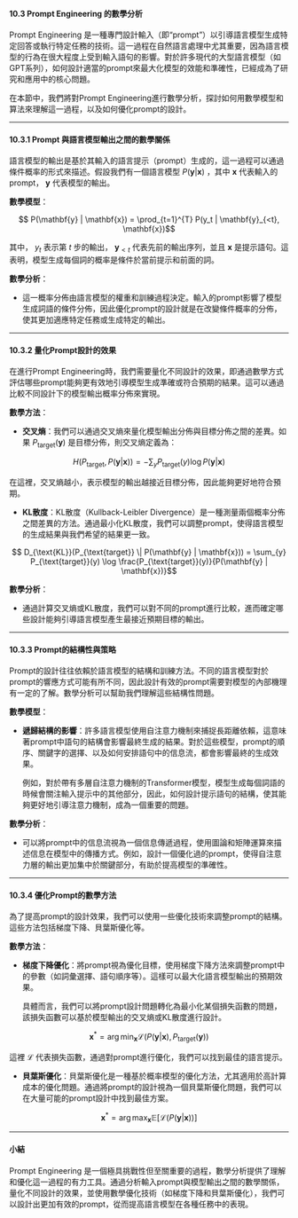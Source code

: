 #### **10.3 Prompt Engineering 的數學分析**

Prompt Engineering 是一種專門設計輸入（即“prompt”）以引導語言模型生成特定回答或執行特定任務的技術。這一過程在自然語言處理中尤其重要，因為語言模型的行為在很大程度上受到輸入語句的影響。對於許多現代的大型語言模型（如GPT系列），如何設計適當的prompt來最大化模型的效能和準確性，已經成為了研究和應用中的核心問題。

在本節中，我們將對Prompt Engineering進行數學分析，探討如何用數學模型和算法來理解這一過程，以及如何優化prompt的設計。

---

#### **10.3.1 Prompt 與語言模型輸出之間的數學關係**

語言模型的輸出是基於其輸入的語言提示（prompt）生成的，這一過程可以通過條件概率的形式來描述。假設我們有一個語言模型  $P(\mathbf{y}|\mathbf{x})$ ，其中  $\mathbf{x}$  代表輸入的prompt， $\mathbf{y}$  代表模型的輸出。

**數學模型**：

$$ P(\mathbf{y} | \mathbf{x}) = \prod_{t=1}^{T} P(y_t | \mathbf{y}_{<t}, \mathbf{x})$$


其中， $y_t$  表示第  $t$  步的輸出， $\mathbf{y}_{<t}$  代表先前的輸出序列，並且  $\mathbf{x}$  是提示語句。這表明，模型生成每個詞的概率是條件於當前提示和前面的詞。

**數學分析**：
- 這一概率分佈由語言模型的權重和訓練過程決定。輸入的prompt影響了模型生成詞語的條件分佈，因此優化prompt的設計就是在改變條件概率的分佈，使其更加適應特定任務或生成特定的輸出。

---

#### **10.3.2 量化Prompt設計的效果**

在進行Prompt Engineering時，我們需要量化不同設計的效果，即通過數學方式評估哪些prompt能夠更有效地引導模型生成準確或符合預期的結果。這可以通過比較不同設計下的模型輸出概率分佈來實現。

**數學方法**：
- **交叉熵**：我們可以通過交叉熵來量化模型輸出分佈與目標分佈之間的差異。如果  $P_{\text{target}}(\mathbf{y})$  是目標分佈，則交叉熵定義為：

$$ H(P_{\text{target}}, P(\mathbf{y}|\mathbf{x})) = -\sum_{y} P_{\text{target}}(y) \log P(\mathbf{y} | \mathbf{x})$$

  在這裡，交叉熵越小，表示模型的輸出越接近目標分佈，因此能夠更好地符合預期。

- **KL散度**：KL散度（Kullback-Leibler Divergence）是一種測量兩個概率分佈之間差異的方法。通過最小化KL散度，我們可以調整prompt，使得語言模型的生成結果與我們希望的結果更一致。

$$ D_{\text{KL}}(P_{\text{target}} \| P(\mathbf{y} | \mathbf{x})) = \sum_{y} P_{\text{target}}(y) \log \frac{P_{\text{target}}(y)}{P(\mathbf{y} | \mathbf{x})}$$


**數學分析**：
- 通過計算交叉熵或KL散度，我們可以對不同的prompt進行比較，進而確定哪些設計能夠引導語言模型產生最接近預期目標的輸出。

---

#### **10.3.3 Prompt的結構性與策略**

Prompt的設計往往依賴於語言模型的結構和訓練方法。不同的語言模型對於prompt的響應方式可能有所不同，因此設計有效的prompt需要對模型的內部機理有一定的了解。數學分析可以幫助我們理解這些結構性問題。

**數學模型**：
- **遞歸結構的影響**：許多語言模型使用自注意力機制來捕捉長距離依賴，這意味著prompt中語句的結構會影響最終生成的結果。對於這些模型，prompt的順序、關鍵字的選擇、以及如何安排語句中的信息流，都會影響最終的生成效果。

  例如，對於帶有多層自注意力機制的Transformer模型，模型生成每個詞語的時候會關注輸入提示中的其他部分，因此，如何設計提示語句的結構，使其能夠更好地引導注意力機制，成為一個重要的問題。

**數學分析**：
- 可以將prompt中的信息流視為一個信息傳遞過程，使用圖論和矩陣運算來描述信息在模型中的傳播方式。例如，設計一個優化過的prompt，使得自注意力層的輸出更加集中於關鍵部分，有助於提高模型的準確性。

---

#### **10.3.4 優化Prompt的數學方法**

為了提高prompt的設計效果，我們可以使用一些優化技術來調整prompt的結構。這些方法包括梯度下降、貝葉斯優化等。

**數學方法**：
- **梯度下降優化**：將prompt視為優化目標，使用梯度下降方法來調整prompt中的參數（如詞彙選擇、語句順序等）。這樣可以最大化語言模型輸出的預期效果。
  
  具體而言，我們可以將prompt設計問題轉化為最小化某個損失函數的問題，該損失函數可以基於模型輸出的交叉熵或KL散度進行設計。


$$ \mathbf{x}^* = \arg \min_{\mathbf{x}} \mathcal{L}(P(\mathbf{y} | \mathbf{x}), P_{\text{target}}(\mathbf{y}))$$


  這裡  $\mathcal{L}$  代表損失函數，通過對prompt進行優化，我們可以找到最佳的語言提示。

- **貝葉斯優化**：貝葉斯優化是一種基於概率模型的優化方法，尤其適用於高計算成本的優化問題。通過將prompt的設計視為一個貝葉斯優化問題，我們可以在大量可能的prompt設計中找到最佳方案。


$$ \mathbf{x}^* = \arg \max_{\mathbf{x}} \mathbb{E}[\mathcal{L}(P(\mathbf{y} | \mathbf{x}))]$$


---

#### **小結**

Prompt Engineering 是一個極具挑戰性但至關重要的過程，數學分析提供了理解和優化這一過程的有力工具。通過分析輸入prompt與模型輸出之間的數學關係，量化不同設計的效果，並使用數學優化技術（如梯度下降和貝葉斯優化），我們可以設計出更加有效的prompt，從而提高語言模型在各種任務中的表現。